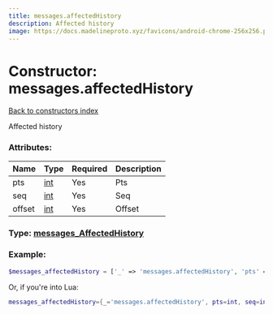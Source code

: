 ```yaml
---
title: messages.affectedHistory
description: Affected history
image: https://docs.madelineproto.xyz/favicons/android-chrome-256x256.png
---
```

# Constructor: messages.affectedHistory  
[Back to constructors index](index.md)



Affected history

### Attributes:

| Name     |    Type       | Required | Description |
|----------|---------------|----------|-------------|
|pts|[int](../types/int.md) | Yes|Pts|
|seq|[int](../types/int.md) | Yes|Seq|
|offset|[int](../types/int.md) | Yes|Offset|



### Type: [messages\_AffectedHistory](../types/messages_AffectedHistory.md)


### Example:

```php
$messages_affectedHistory = ['_' => 'messages.affectedHistory', 'pts' => int, 'seq' => int, 'offset' => int];
```  


Or, if you're into Lua:

```lua
messages_affectedHistory={_='messages.affectedHistory', pts=int, seq=int, offset=int}

```


